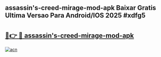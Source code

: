 ## assassin's-creed-mirage-mod-apk Baixar Gratis Ultima Versao Para Android/IOS 2025 #xdfg5

# <h2><a href="https://ainizakaria.my?title=assassin's-creed-mirage-mod-apk&ref=20M">🔗👉 🔴 assassin's-creed-mirage-mod-apk</a></h2>

[![acn](https://github.com/user-attachments/assets/0f9c940e-d8b0-45ae-aac7-cd30a18b3e1c)](https://ainizakaria.my?title=assassin's-creed-mirage-mod-apk&ref=20M)

